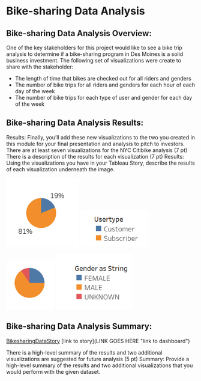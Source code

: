 # **Bike-sharing Data Analysis**

## **Bike-sharing Data Analysis Overview:**

One of the key stakeholders for this project would like to see a bike trip analysis to determine if a bike-sharing program in Des Moines is a solid business investment. The following set of visualizations were create to share with the stakeholder:

  - The length of time that bikes are checked out for all riders and genders
  - The number of bike trips for all riders and genders for each hour of each day of the week
  - The number of bike trips for each type of user and gender for each day of the week

## **Bike-sharing Data Analysis Results:**

Results:
Finally, you’ll add these new visualizations to the two you created in this module for your final presentation and analysis to pitch to investors.
There are at least seven visualizations for the NYC Citibike analysis (7 pt)
There is a description of the results for each visualization (7 pt)
Results: Using the visualizations you have in your Tableau Story, describe the results of each visualization underneath the image.

 ![Customer_Type](images/Customer_Type.PNG)
 ![Customer_Type_Key](images/Customer_Type_Key.PNG)
  
 ![Gender_BreakdownofCustomer](images/Gender_BreakdownofCustomer.PNG)
 ![Gender_BreakdownofCustomer_Key](images/Gender_BreakdownofCustomer_Key.PNG)

## **Bike-sharing Data Analysis Summary:**

[BikesharingDataStory](https://public.tableau.com/app/profile/rebekah.rutland/viz/Module14Challenge-BikesharingDataStory/BikesharingDataStory)
[link to story](LINK GOES HERE "link to dashboard")


There is a high-level summary of the results and two additional visualizations are suggested for future analysis (5 pt)
Summary: Provide a high-level summary of the results and two additional visualizations that you would perform with the given dataset.
